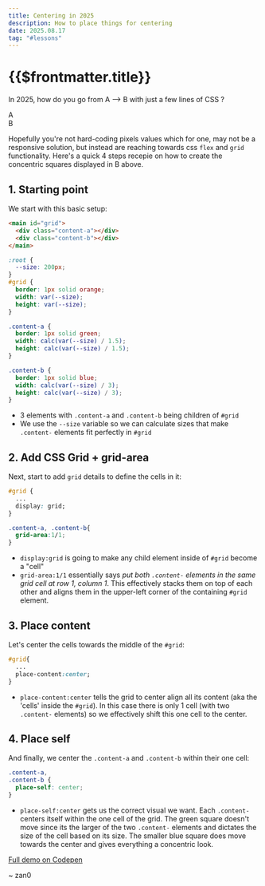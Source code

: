 ```yaml
---
title: Centering in 2025
description: How to place things for centering
date: 2025.08.17
tag: "#lessons"
---
```


# {{$frontmatter.title}}

<Badge :text="$frontmatter.date" />
<Badge :text="$frontmatter.tag" />

In 2025, how do you go from A --> B with just a few lines of CSS ?

<div style="display:flex;flex-wrap:wrap;gap:1rem; width:500px;">
  <ConcentricSquares class="base"  />
  <ConcentricSquares />
  <p style="width:200px;margin:0">A</p>
  <p style="width:200px;margin:0">B</p>
</div>

Hopefully you're not hard-coding pixels values which for one, may not be a responsive solution, but instead are reaching towards css `flex` and `grid` functionality. Here's a quick 4 steps recepie on how to create the concentric squares displayed in B above.

<style>
#concentric-squares.base{
  display:block;
  place-content:initial;

  & .content-a, & .content-b{
    grid-area:auto;
    place-self:initial;
  }
}

#concentric-squares.grid{
  display:grid;
  place-content:initial;

  & .content-a, & .content-b{
    grid-area:1/1;
    place-self:initial;
  }
}
#concentric-squares.place-content{
  display:grid;
  place-content:center;

  & .content-a, & .content-b{
    grid-area:1/1;
    place-self:initial;
  }
}
#concentric-squares.place-self{
  display:grid;
  place-content:initial;

  & .content-a, & .content-b{
    grid-area:1/1;
    place-self:center;
  }
}


</style>

## 1. Starting point

We start with this basic setup:

<ConcentricSquares class="base" />

```html
<main id="grid">
  <div class="content-a"></div>
  <div class="content-b"></div>
</main>
```

```css
:root {
  --size: 200px;
}
#grid {
  border: 1px solid orange;
  width: var(--size);
  height: var(--size);
}

.content-a {
  border: 1px solid green;
  width: calc(var(--size) / 1.5);
  height: calc(var(--size) / 1.5);
}

.content-b {
  border: 1px solid blue;
  width: calc(var(--size) / 3);
  height: calc(var(--size) / 3);
}
```

- 3 elements with `.content-a` and `.content-b` being children of `#grid`
- We use the `--size` variable so we can calculate sizes that make `.content-` elements fit perfectly in `#grid`

## 2. Add CSS Grid + grid-area

Next, start to add `grid` details to define the cells in it:

<ConcentricSquares class="grid" />

```css
#grid {
  ...
  display: grid;
}

.content-a, .content-b{
  grid-area:1/1;
}
```

- `display:grid` is going to make any child element inside of `#grid` become a "cell"
- `grid-area:1/1` essentially says _put both `.content-` elements in the same grid cell at row 1, column 1_. This effectively stacks them on top of each other and aligns them in the upper-left corner of the containing `#grid` element.

## 3. Place content

Let's center the cells towards the middle of the `#grid`:

<ConcentricSquares class="place-content" />

```css
#grid{
  ...
  place-content:center;
}
```

- `place-content:center` tells the grid to center align all its content (aka the 'cells' inside the `#grid`). In this case there is only 1 cell (with two `.content-` elements) so we effectively shift this one cell to the center.

## 4. Place self

And finally, we center the `.content-a` and `.content-b` within their one cell:

<ConcentricSquares class="place-self" />

```css
.content-a,
.content-b {
  place-self: center;
}
```

- `place-self:center` gets us the correct visual we want. Each `.content-` centers itself within the one cell of the grid. The green square doesn't move since its the larger of the two `.content-` elements and dictates the size of the cell based on its size. The smaller blue square does move towards the center and gives everything a concentric look.

[Full demo on Codepen](https://codepen.io/_zan0/pen/pvjQRqK)

~ zan0
